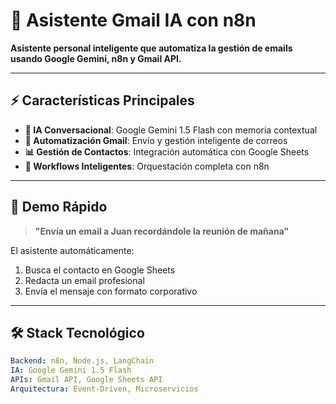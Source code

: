# 🤖 Asistente Gmail IA con n8n

**Asistente personal inteligente que automatiza la gestión de emails usando Google Gemini, n8n y Gmail API.**

---

## ⚡ Características Principales

- **🧠 IA Conversacional**: Google Gemini 1.5 Flash con memoria contextual
- **📧 Automatización Gmail**: Envío y gestión inteligente de correos
- **📊 Gestión de Contactos**: Integración automática con Google Sheets
- **🔄 Workflows Inteligentes**: Orquestación completa con n8n

---

## 🎯 Demo Rápido

> **"Envía un email a Juan recordándole la reunión de mañana"**

El asistente automáticamente:
1. Busca el contacto en Google Sheets
2. Redacta un email profesional
3. Envía el mensaje con formato corporativo

---

## 🛠️ Stack Tecnológico

```yaml
Backend: n8n, Node.js, LangChain
IA: Google Gemini 1.5 Flash
APIs: Gmail API, Google Sheets API
Arquitectura: Event-Driven, Microservicios
